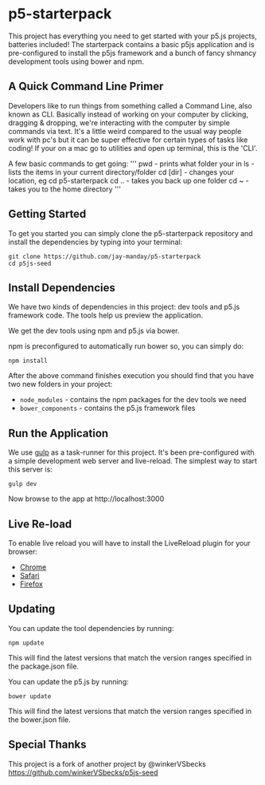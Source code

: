 p5-starterpack
=========

This project has everything you need to get started with your p5.js projects, batteries included! The starterpack contains a basic p5js application and is pre-configured to install the p5js framework and a bunch of fancy shmancy development tools using bower and npm.

## A Quick Command Line Primer

Developers like to run things from something called a Command Line, also known as CLI. Basically instead of working on your computer by clicking, dragging & dropping, we're interacting with the computer by simple commands via text. It's a little weird compared to the usual way people work with pc's but it can be super effective for certain types of tasks like coding! If your on a mac go to utilities and open up terminal, this is the 'CLI'.

A few basic commands to get going:
'''
pwd       - prints what folder your in
ls        - lists the items in your current directory/folder
cd [dir]  - changes your location, eg cd p5-starterpack
cd ..     - takes you back up one folder
cd ~      - takes you to the home directory
'''

## Getting Started

To get you started you can simply clone the p5-starterpack repository and install the dependencies by typing into your terminal:

```
git clone https://github.com/jay-manday/p5-starterpack
cd p5js-seed
```

## Install Dependencies

We have two kinds of dependencies in this project: dev tools and p5.js framework code. The tools help us preview the application.

We get the dev tools using npm and p5.js via bower.

npm is preconfigured to automatically run bower so, you can simply do:

```
npm install
```

After the above command finishes execution you should find that you have two new folders in your project:

- `node_modules` - contains the npm packages for the dev tools we need
- `bower_components` - contains the p5.js framework files

## Run the Application

We use [gulp](http://gulpjs.com) as a task-runner for this project. It's been pre-configured with a simple development web server and live-reload. The simplest way to start this server is:

```
gulp dev
```

Now browse to the app at http://localhost:3000

## Live Re-load
To enable live reload you will have to install the LiveReload plugin for your browser:

- [Chrome](https://chrome.google.com/webstore/detail/livereload/jnihajbhpnppcggbcgedagnkighmdlei?hl=en)
- [Safari](http://download.livereload.com/2.0.9/LiveReload-2.0.9.safariextz)
- [Firefox](https://addons.mozilla.org/en-US/firefox/addon/livereload/)


## Updating

You can update the tool dependencies by running:

```
npm update
```

This will find the latest versions that match the version ranges specified in the package.json file.

You can update the p5.js by running:

```
bower update
```

This will find the latest versions that match the version ranges specified in the bower.json file.


## Special Thanks

This project is a fork of another project by @winkerVSbecks https://github.com/winkerVSbecks/p5js-seed
